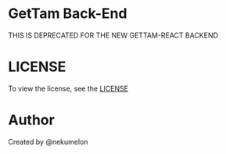 # GetTam Back-End

THIS IS DEPRECATED FOR THE NEW GETTAM-REACT BACKEND

# LICENSE

To view the license, see the [LICENSE](LICENSE)

# Author

Created by @nekumelon
